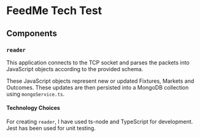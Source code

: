 # FeedMe Tech Test

## Components

### `reader`

This application connects to the TCP socket and parses the packets into JavaScript objects according to the provided schema.

These JavaScript objects represent new or updated Fixtures, Markets and Outcomes. These updates are then persisted into a MongoDB collection using `mongoService.ts`.

#### Technology Choices

For creating `reader`, I have used ts-node and TypeScript for development. Jest has been used for unit testing.
